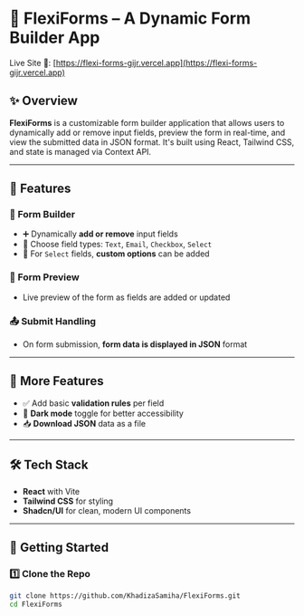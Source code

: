 # 🌟 FlexiForms – A Dynamic Form Builder App

Live Site 🔗: [https://flexi-forms-gijr.vercel.app](https://flexi-forms-gijr.vercel.app)  

## ✨ Overview
**FlexiForms** is a customizable form builder application that allows users to dynamically add or remove input fields, preview the form in real-time, and view the submitted data in JSON format. It's built using React, Tailwind CSS, and state is managed via Context API.

---

## 🎯 Features

### 🧱 Form Builder
- ➕ Dynamically **add or remove** input fields
- 📝 Choose field types: `Text`, `Email`, `Checkbox`, `Select`
- 🔧 For `Select` fields, **custom options** can be added

### 👀 Form Preview
- Live preview of the form as fields are added or updated

### 📤 Submit Handling
- On form submission, **form data is displayed in JSON** format

---

## 🧠 More Features
- ✅ Add basic **validation rules** per field
- 🌙 **Dark mode** toggle for better accessibility
- 📥 **Download JSON** data as a file

---

## 🛠️ Tech Stack
- **React** with Vite
- **Tailwind CSS** for styling
- **Shadcn/UI** for clean, modern UI components

---

## 🚀 Getting Started

### 1️⃣ Clone the Repo
```bash
git clone https://github.com/KhadizaSamiha/FlexiForms.git
cd FlexiForms
